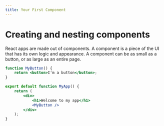 ```yaml
---
title: Your First Component
---
```


# Creating and nesting components

React apps are made out of components. A component is a piece of the UI that has its own logic and appearance. A component can be as small as a button, or as large as an entire page.

```jsx
function MyButton() {
	return <button>I'm a button</button>;
}

export default function MyApp() {
	return (
		<div>
			<h1>Welcome to my app</h1>
			<MyButton />
		</div>
	);
}
```
